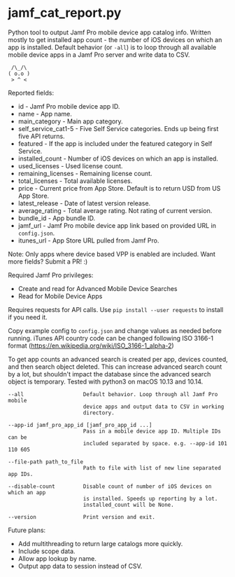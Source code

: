 # jamf_cat_report.py  
Python tool to output Jamf Pro mobile device app catalog info. Written mostly to get installed app count - the number of iOS devices on which an app is installed. Default behavior (or `-all`) is to loop through all available mobile device apps in a Jamf Pro server and write data to CSV. 

```
 /\_/\
( o.o )
 > ^ <
```

Reported fields:
- id - Jamf Pro mobile device app ID. 
- name - App name. 
- main_category - Main app category.
- self_service_cat1-5 - Five Self Service categories. Ends up being first five API returns.
- featured - If the app is included under the featured category in Self Service.
- installed_count - Number of iOS devices on which an app is installed.
- used_licenses - Used license count. 
- remaining_licenses - Remaining license count. 
- total_licenses - Total available licenses. 
- price - Current price from App Store. Default is to return USD from US App Store.
- latest_release - Date of latest version release. 
- average_rating - Total average rating. Not rating of current version.
- bundle_id - App bundle ID.
- jamf_url - Jamf Pro mobile device app link based on provided URL in `config.json`.
- itunes_url - App Store URL pulled from Jamf Pro.  

Note: Only apps where device based VPP is enabled are included. Want more fields? Submit a PR! :)  

Required Jamf Pro privileges:
- Create and read for Advanced Mobile Device Searches
- Read for Mobile Device Apps

Requires requests for API calls. Use `pip install --user requests` to install if you need it.  

Copy example config to `config.json` and change values as needed before running. iTunes API country code can be changed following ISO 3166-1 format (https://en.wikipedia.org/wiki/ISO_3166-1_alpha-2)  

To get app counts an advanced search is created per app, devices counted, and then search object deleted. This can increase advanced search count by a lot, but shouldn't impact the database since the advanced search object is temporary. Tested with python3 on macOS 10.13 and 10.14.  

```
--all                   Default behavior. Loop through all Jamf Pro mobile
                        device apps and output data to CSV in working
                        directory.

--app-id jamf_pro_app_id [jamf_pro_app_id ...]
                        Pass in a mobile device app ID. Multiple IDs can be
                        included separated by space. e.g. --app-id 101 110 605

--file-path path_to_file
                        Path to file with list of new line separated app IDs.

--disable-count         Disable count of number of iOS devices on which an app
                        is installed. Speeds up reporting by a lot.
                        installed_count will be None.

--version               Print version and exit.
```

Future plans:
- Add multithreading to return large catalogs more quickly.
- Include scope data.
- Allow app lookup by name.
- Output app data to session instead of CSV.